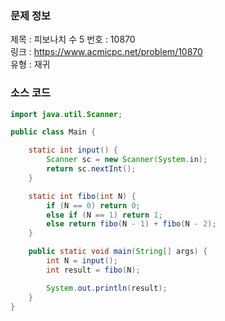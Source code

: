 ### 문제 정보
제목 : 피보나치 수 5
번호 : 10870  
링크 : https://www.acmicpc.net/problem/10870  
유형 : 재귀

### 소스 코드
```java
import java.util.Scanner;

public class Main {

    static int input() {
        Scanner sc = new Scanner(System.in);
        return sc.nextInt();
    }

    static int fibo(int N) {
        if (N == 0) return 0;
        else if (N == 1) return 1;
        else return fibo(N - 1) + fibo(N - 2);
    }

    public static void main(String[] args) {
        int N = input();
        int result = fibo(N);

        System.out.println(result);
    }
}
```
